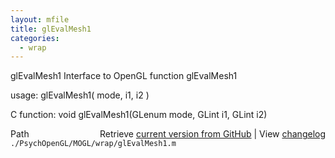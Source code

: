 ```yaml
---
layout: mfile
title: glEvalMesh1
categories:
  - wrap
---
```


glEvalMesh1  Interface to OpenGL function glEvalMesh1

usage:  glEvalMesh1\( mode, i1, i2 \)

C function:  void glEvalMesh1\(GLenum mode, GLint i1, GLint i2\)


<div class="code_header" style="text-align:right;">
  <span style="float:left;">Path&nbsp;&nbsp;</span> <span class="counter">Retrieve <a href=
  "https://raw.github.com/Psychtoolbox-3/Psychtoolbox-3/beta/./PsychOpenGL/MOGL/wrap/glEvalMesh1.m">current version from GitHub</a> | View <a href=
  "https://github.com/Psychtoolbox-3/Psychtoolbox-3/commits/beta/./PsychOpenGL/MOGL/wrap/glEvalMesh1.m">changelog</a></span>
</div>
<div class="code">
  <code>./PsychOpenGL/MOGL/wrap/glEvalMesh1.m</code>
</div>
